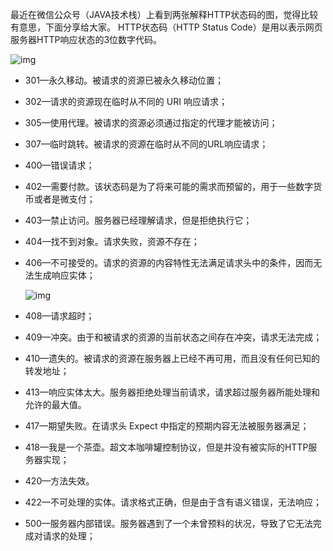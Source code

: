最近在微信公众号（JAVA技术栈）上看到两张解释HTTP状态码的图，觉得比较有意思，下面分享给大家。
HTTP状态码（HTTP Status Code）是用以表示网页服务器HTTP响应状态的3位数字代码。

![img](http://upload-images.jianshu.io/upload_images/6943526-fc435ca48e5dc06b?imageMogr2/auto-orient/strip%7CimageView2/2/w/1240)

- 301—永久移动。被请求的资源已被永久移动位置；

- 302—请求的资源现在临时从不同的 URI 响应请求；

- 305—使用代理。被请求的资源必须通过指定的代理才能被访问；

- 307—临时跳转。被请求的资源在临时从不同的URL响应请求；

- 400—错误请求；

- 402—需要付款。该状态码是为了将来可能的需求而预留的，用于一些数字货币或者是微支付；

- 403—禁止访问。服务器已经理解请求，但是拒绝执行它；

- 404—找不到对象。请求失败，资源不存在；

- 406—不可接受的。请求的资源的内容特性无法满足请求头中的条件，因而无法生成响应实体；

  ![img](http://upload-images.jianshu.io/upload_images/6943526-3503f27ebf9c6653?imageMogr2/auto-orient/strip%7CimageView2/2/w/1240)

- 408—请求超时；
- 409—冲突。由于和被请求的资源的当前状态之间存在冲突，请求无法完成；
- 410—遗失的。被请求的资源在服务器上已经不再可用，而且没有任何已知的转发地址；
- 413—响应实体太大。服务器拒绝处理当前请求，请求超过服务器所能处理和允许的最大值。
- 417—期望失败。在请求头 Expect 中指定的预期内容无法被服务器满足；
- 418—我是一个茶壶。超文本咖啡罐控制协议，但是并没有被实际的HTTP服务器实现；
- 420—方法失效。
- 422—不可处理的实体。请求格式正确，但是由于含有语义错误，无法响应；
- 500—服务器内部错误。服务器遇到了一个未曾预料的状况，导致了它无法完成对请求的处理；



